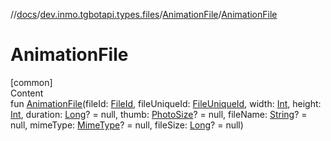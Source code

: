 //[docs](../../../index.md)/[dev.inmo.tgbotapi.types.files](../index.md)/[AnimationFile](index.md)/[AnimationFile](-animation-file.md)



# AnimationFile  
[common]  
Content  
fun [AnimationFile](-animation-file.md)(fileId: [FileId](../../dev.inmo.tgbotapi.requests.abstracts/-file-id/index.md), fileUniqueId: [FileUniqueId](../../dev.inmo.tgbotapi.types/index.md#%5Bdev.inmo.tgbotapi.types%2FFileUniqueId%2F%2F%2FPointingToDeclaration%2F%5D%2FClasslikes%2F625018081), width: [Int](https://kotlinlang.org/api/latest/jvm/stdlib/kotlin/-int/index.html), height: [Int](https://kotlinlang.org/api/latest/jvm/stdlib/kotlin/-int/index.html), duration: [Long](https://kotlinlang.org/api/latest/jvm/stdlib/kotlin/-long/index.html)? = null, thumb: [PhotoSize](../-photo-size/index.md)? = null, fileName: [String](https://kotlinlang.org/api/latest/jvm/stdlib/kotlin/-string/index.html)? = null, mimeType: [MimeType](../../dev.inmo.tgbotapi.utils/-mime-type/index.md)? = null, fileSize: [Long](https://kotlinlang.org/api/latest/jvm/stdlib/kotlin/-long/index.html)? = null)  



